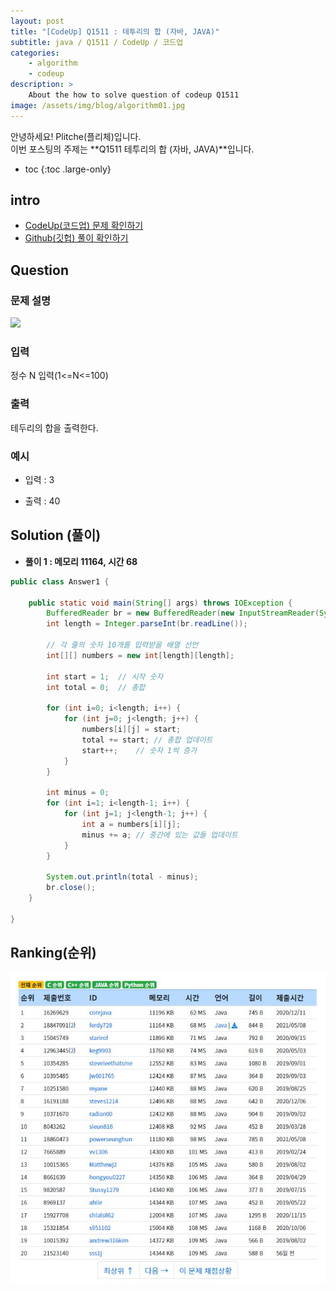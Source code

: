 ```yaml
---
layout: post
title: "[CodeUp] Q1511 : 테투리의 합 (자바, JAVA)"
subtitle: java / Q1511 / CodeUp / 코드업
categories:
    - algorithm
    - codeup
description: >
    About the how to solve question of codeup Q1511
image: /assets/img/blog/algorithm01.jpg
---
```


안녕하세요! Plitche(플리체)입니다.  
이번 포스팅의 주제는 **Q1511 테투리의 합 (자바, JAVA)**입니다.

* toc
{:toc .large-only}

## intro
* [CodeUp(코드업) 문제 확인하기](https://codeup.kr/problem.php?id=1511)  
* [Github(깃헙) 풀이 확인하기](https://github.com/plitche/CodeUp_Solution/tree/master/Q1501~Q1600/Q1511)  

## Question
### 문제 설명
![](/assets/post/codeup/Q1501~Q1599/20211116_01/01.JPG)  

### 입력
정수 N 입력(1<=N<=100)  

### 출력
테두리의 합을 출력한다.  

### 예시
* 입력 : 3  
  
* 출력 : 40

## Solution (풀이)
* **풀이 1 : 메모리 11164, 시간 68**  

```java
public class Answer1 {

    public static void main(String[] args) throws IOException {
        BufferedReader br = new BufferedReader(new InputStreamReader(System.in));
        int length = Integer.parseInt(br.readLine());
        
        // 각 줄의 숫자 10개를 입력받을 배열 선언
        int[][] numbers = new int[length][length];
        
        int start = 1;  // 시작 숫자
        int total = 0;  // 총합
        
        for (int i=0; i<length; i++) {
        	for (int j=0; j<length; j++) {
        		numbers[i][j] = start;
        		total += start;	// 총합 업데이트
        		start++;	// 숫자 1씩 증가
        	}
        }
        
        int minus = 0;
        for (int i=1; i<length-1; i++) {
        	for (int j=1; j<length-1; j++) {
        		int a = numbers[i][j];
        		minus += a;	// 중간에 있는 값들 업데이트
        	}
        }
        
        System.out.println(total - minus);
        br.close();
    }
    	 
}
```  

## Ranking(순위)
![](/assets/post/codeup/Q1500~Q1599/20211116_01/03.JPG)  